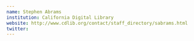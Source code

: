 ```yaml
---
name: Stephen Abrams
institution: California Digital Library
website: http://www.cdlib.org/contact/staff_directory/sabrams.html
twitter:  
---
```

